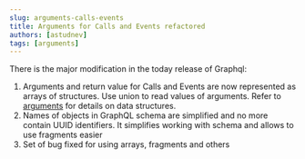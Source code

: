 ```yaml
---
slug: arguments-calls-events
title: Arguments for Calls and Events refactored
authors: [astudnev]
tags: [arguments]
---
```


There is the major modification in the today release of Graphql:

1. Arguments and return value for Calls and Events are now represented as arrays of structures. Use union to read values of arguments. Refer to [arguments](docs/evm/arguments) for details on data structures.
2. Names of objects in GraphQL schema are simplified and no more contain UUID identifiers. It simplifies working with schema and allows to use fragments easier
3. Set of bug fixed for using arrays, fragments and others